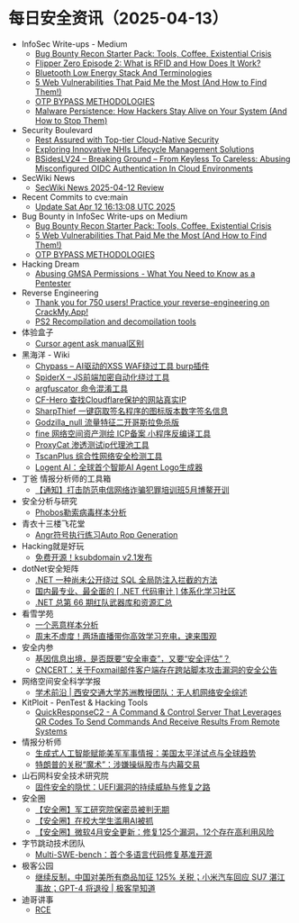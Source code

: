 # 每日安全资讯（2025-04-13）

- InfoSec Write-ups - Medium
  - [Bug Bounty Recon Starter Pack: Tools, Coffee, Existential Crisis](https://infosecwriteups.com/bug-bounty-recon-starter-pack-tools-coffee-existential-crisis-8ca172820ede?source=rss----7b722bfd1b8d---4)
  - [Flipper Zero Episode 2: What is RFID and How Does It Work?](https://infosecwriteups.com/flipper-zero-episode-2-what-is-rfid-and-how-does-it-work-1561709cc1a5?source=rss----7b722bfd1b8d---4)
  - [Bluetooth Low Energy Stack And Terminologies](https://infosecwriteups.com/bluetooth-low-energy-stack-and-terminologies-31e4e080cd2a?source=rss----7b722bfd1b8d---4)
  - [5 Web Vulnerabilities That Paid Me the Most (And How to Find Them!)](https://infosecwriteups.com/5-web-vulnerabilities-that-paid-me-the-most-and-how-to-find-them-42f3f922740d?source=rss----7b722bfd1b8d---4)
  - [OTP BYPASS METHODOLOGIES](https://infosecwriteups.com/otp-bypass-methodologies-3ed951d1eb12?source=rss----7b722bfd1b8d---4)
  - [Malware Persistence: How Hackers Stay Alive on Your System (And How to Stop Them)](https://infosecwriteups.com/malware-persistence-how-hackers-stay-alive-on-your-system-and-how-to-stop-them-31d684569868?source=rss----7b722bfd1b8d---4)
- Security Boulevard
  - [Rest Assured with Top-tier Cloud-Native Security](https://securityboulevard.com/2025/04/rest-assured-with-top-tier-cloud-native-security/?utm_source=rss&utm_medium=rss&utm_campaign=rest-assured-with-top-tier-cloud-native-security)
  - [Exploring Innovative NHIs Lifecycle Management Solutions](https://securityboulevard.com/2025/04/exploring-innovative-nhis-lifecycle-management-solutions/?utm_source=rss&utm_medium=rss&utm_campaign=exploring-innovative-nhis-lifecycle-management-solutions)
  - [BSidesLV24 – Breaking Ground – From Keyless To Careless: Abusing Misconfigured OIDC Authentication In Cloud Environments](https://securityboulevard.com/2025/04/bsideslv24-breaking-ground-from-keyless-to-careless-abusing-misconfigured-oidc-authentication-in-cloud-environments/?utm_source=rss&utm_medium=rss&utm_campaign=bsideslv24-breaking-ground-from-keyless-to-careless-abusing-misconfigured-oidc-authentication-in-cloud-environments)
- SecWiki News
  - [SecWiki News 2025-04-12 Review](http://www.sec-wiki.com/?2025-04-12)
- Recent Commits to cve:main
  - [Update Sat Apr 12 16:13:08 UTC 2025](https://github.com/trickest/cve/commit/3216dc26ad6d2f3d4aac45cdafc8c1d76b863b87)
- Bug Bounty in InfoSec Write-ups on Medium
  - [Bug Bounty Recon Starter Pack: Tools, Coffee, Existential Crisis](https://infosecwriteups.com/bug-bounty-recon-starter-pack-tools-coffee-existential-crisis-8ca172820ede?source=rss----7b722bfd1b8d--bug_bounty)
  - [5 Web Vulnerabilities That Paid Me the Most (And How to Find Them!)](https://infosecwriteups.com/5-web-vulnerabilities-that-paid-me-the-most-and-how-to-find-them-42f3f922740d?source=rss----7b722bfd1b8d--bug_bounty)
  - [OTP BYPASS METHODOLOGIES](https://infosecwriteups.com/otp-bypass-methodologies-3ed951d1eb12?source=rss----7b722bfd1b8d--bug_bounty)
- Hacking Dream
  - [Abusing GMSA Permissions - What You Need to Know as a Pentester](https://www.hackingdream.net/2025/04/abusing-gmsa-permissions-what-you-need-to-know-as-pentester.html)
- Reverse Engineering
  - [Thank you for 750 users! Practice your reverse-engineering on CrackMy.App!](https://www.reddit.com/r/ReverseEngineering/comments/1jxrz0a/thank_you_for_750_users_practice_your/)
  - [PS2 Recompilation and decompilation tools](https://www.reddit.com/r/ReverseEngineering/comments/1jxrdoj/ps2_recompilation_and_decompilation_tools/)
- 体验盒子
  - [Cursor agent ask manual区别](https://www.uedbox.com/post/119346/)
- 黑海洋 - Wiki
  - [Chypass – AI驱动的XSS WAF绕过工具 burp插件](https://blog.upx8.com/4743)
  - [SpiderX – JS前端加密自动化绕过工具](https://blog.upx8.com/4742)
  - [argfuscator 命令混淆工具](https://blog.upx8.com/4741)
  - [CF-Hero 查找Cloudflare保护的网站真实IP](https://blog.upx8.com/4739)
  - [SharpThief 一键窃取签名程序的图标版本数字签名信息](https://blog.upx8.com/4740)
  - [Godzilla_null 流量特征二开哥斯拉免杀版](https://blog.upx8.com/4738)
  - [fine 网络空间资产测绘 ICP备案 小程序反编译工具](https://blog.upx8.com/4737)
  - [ProxyCat 渗透测试ip代理池工具](https://blog.upx8.com/4736)
  - [TscanPlus 综合性网络安全检测工具](https://blog.upx8.com/4735)
  - [Logent AI：全球首个智能AI Agent Logo生成器](https://blog.upx8.com/4734)
- 丁爸 情报分析师的工具箱
  - [【通知】打击防范电信网络诈骗犯罪培训班5月博鳌开训](https://mp.weixin.qq.com/s?__biz=MzI2MTE0NTE3Mw==&mid=2651149642&idx=2&sn=db90806f8a17a175ca7f1dd5d114b382&subscene=0)
- 安全分析与研究
  - [Phobos勒索病毒样本分析](https://mp.weixin.qq.com/s?__biz=MzA4ODEyODA3MQ==&mid=2247491539&idx=1&sn=94e9e4aca12d6a8c0c99b4f333628aeb&subscene=0)
- 青衣十三楼飞花堂
  - [Angr符号执行练习Auto Rop Generation](https://mp.weixin.qq.com/s?__biz=MzUzMjQyMDE3Ng==&mid=2247488230&idx=1&sn=7127cad1afba2c9bfbf3892fe41ab017&subscene=0)
- Hacking就是好玩
  - [免费开源！ksubdomain v2.1发布](https://mp.weixin.qq.com/s?__biz=MzU2NzcwNTY3Mg==&mid=2247485400&idx=1&sn=660223ab253aabaa0ae12457937a7ffa&subscene=0)
- dotNet安全矩阵
  - [.NET 一种尚未公开绕过 SQL 全局防注入拦截的方法](https://mp.weixin.qq.com/s?__biz=MzUyOTc3NTQ5MA==&mid=2247499413&idx=1&sn=ca17d0f53daa78ac96ac66f82e387645&subscene=0)
  - [国内最专业、最全面的 [ .NET 代码审计 ] 体系化学习社区](https://mp.weixin.qq.com/s?__biz=MzUyOTc3NTQ5MA==&mid=2247499413&idx=2&sn=2d56452ae6b405053a24a957debf9536&subscene=0)
  - [.NET 总第 66 期红队武器库和资源汇总](https://mp.weixin.qq.com/s?__biz=MzUyOTc3NTQ5MA==&mid=2247499413&idx=3&sn=fdffa402b46a5a7434023a0842bb8f97&subscene=0)
- 看雪学苑
  - [一个恶意样本分析](https://mp.weixin.qq.com/s?__biz=MjM5NTc2MDYxMw==&mid=2458592500&idx=1&sn=4818420f051401e737f80d5a5181ceae&subscene=0)
  - [周末不虚度！两场直播带你高效学习充电，速来围观](https://mp.weixin.qq.com/s?__biz=MjM5NTc2MDYxMw==&mid=2458592500&idx=2&sn=1c46ab75ab2d5c0ead2ab1c6b419b966&subscene=0)
- 安全内参
  - [基因信息出境，是否既要“安全审查”，又要“安全评估”？](https://mp.weixin.qq.com/s?__biz=MzI4NDY2MDMwMw==&mid=2247514163&idx=1&sn=e88a758c17894294c34b373a0f794b3e&subscene=0)
  - [CNCERT：关于Foxmail邮件客户端存在跨站脚本攻击漏洞的安全公告](https://mp.weixin.qq.com/s?__biz=MzI4NDY2MDMwMw==&mid=2247514163&idx=2&sn=833919f6929df766601724c5b9e4477d&subscene=0)
- 网络空间安全科学学报
  - [学术前沿 | 西安交通大学苏洲教授团队：无人机网络安全综述](https://mp.weixin.qq.com/s?__biz=MzI0NjU2NDMwNQ==&mid=2247505414&idx=1&sn=6e469e7d605db6d1b505e9c78c67755e&subscene=0)
- KitPloit - PenTest &amp; Hacking Tools
  - [QuickResponseC2 - A Command & Control Server That Leverages QR Codes To Send Commands And Receive Results From Remote Systems](http://www.kitploit.com/2025/04/quickresponsec2-command-control-server.html)
- 情报分析师
  - [生成式人工智能赋能美军军事情报：美国太平洋试点与全球趋势](https://mp.weixin.qq.com/s?__biz=MzA3Mjc1MTkwOA==&mid=2650560609&idx=1&sn=a83e7939e8ef45722d4c4945f85f8628&subscene=0)
  - [特朗普的关税“魔术”：涉嫌操纵股市与内幕交易](https://mp.weixin.qq.com/s?__biz=MzA3Mjc1MTkwOA==&mid=2650560609&idx=2&sn=ca8eec0f619027eace1e661d71279979&subscene=0)
- 山石网科安全技术研究院
  - [固件安全的隐忧：UEFI漏洞的持续威胁与修复之路](https://mp.weixin.qq.com/s?__biz=MzUzMDUxNTE1Mw==&mid=2247511689&idx=1&sn=b520b9a89b0e0dc7e5f319ee3e50dc9f&subscene=0)
- 安全圈
  - [【安全圈】军工研究院保密员被判无期](https://mp.weixin.qq.com/s?__biz=MzIzMzE4NDU1OQ==&mid=2652069034&idx=1&sn=255d379ee8d7c7932c4bad98af623ced&subscene=0)
  - [【安全圈】在校大学生滥用AI被抓](https://mp.weixin.qq.com/s?__biz=MzIzMzE4NDU1OQ==&mid=2652069034&idx=2&sn=7ba359c368ee8d44043e1bf88bce7164&subscene=0)
  - [【安全圈】微软4月安全更新：修复125个漏洞，12个存在高利用风险](https://mp.weixin.qq.com/s?__biz=MzIzMzE4NDU1OQ==&mid=2652069034&idx=3&sn=b2c1459405fd108b2d8796be35f685ea&subscene=0)
- 字节跳动技术团队
  - [Multi-SWE-bench：首个多语言代码修复基准开源](https://mp.weixin.qq.com/s?__biz=MzI1MzYzMjE0MQ==&mid=2247514094&idx=1&sn=3eaea5585f2b57427d5561be7f35ab08&subscene=0)
- 极客公园
  - [继续反制，中国对美所有商品加征 125% 关税；小米汽车回应 SU7 湛江事故；GPT-4 将退役 | 极客早知道](https://mp.weixin.qq.com/s?__biz=MTMwNDMwODQ0MQ==&mid=2653077428&idx=1&sn=6a734b7e6cf2cd1f16c221f816c6c7c3&subscene=0)
- 迪哥讲事
  - [RCE](https://mp.weixin.qq.com/s?__biz=MzIzMTIzNTM0MA==&mid=2247497401&idx=1&sn=90eda1b06e1f03b62249f21e6509a522&subscene=0)
